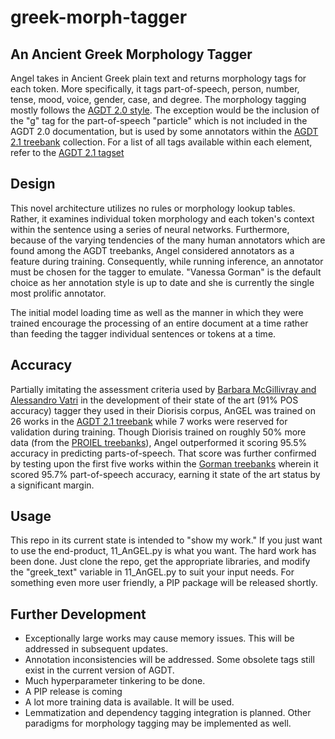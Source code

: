 # greek-morph-tagger
## An Ancient Greek Morphology Tagger
Angel takes in Ancient Greek plain text and returns morphology tags for each token. More specifically, it tags part-of-speech, person, number, tense, mood, voice, gender, case, and degree. The morphology tagging mostly follows the [AGDT 2.0 style](https://github.com/PerseusDL/treebank_data/blob/master/AGDT2/guidelines/Greek_guidelines.md#mph_tgs). The exception would be the inclusion of the "g" tag for the part-of-speech "particle" which is not included in the AGDT 2.0 documentation, but is used by some annotators within the [AGDT 2.1 treebank](https://github.com/PerseusDL/treebank_data/tree/master/v2.1/Greek) collection. For a list of all tags available within each element, refer to the [AGDT 2.1 tagset](https://github.com/PerseusDL/treebank_data/blob/master/v2.1/Greek/TAGSETS.xml)

## Design
This novel architecture utilizes no rules or morphology lookup tables. Rather, it examines individual token morphology and each token's context within the sentence using a series of neural networks. Furthermore, because of the varying tendencies of the many human annotators which are found among the AGDT treebanks, Angel considered annotators as a feature during training. Consequently, while running inference, an annotator must be chosen for the tagger to emulate. "Vanessa Gorman" is the default choice as her annotation style is up to date and she is currently the single most prolific annotator. 

The initial model loading time as well as the manner in which they were trained encourage the processing of an entire document at a time rather than feeding the tagger individual sentences or tokens at a time.

## Accuracy
Partially imitating the assessment criteria used by [Barbara McGillivray and Alessandro Vatri](https://www.researchgate.net/publication/328791830_The_Diorisis_Ancient_Greek_Corpus) in the development of their state of the art (91% POS accuracy) tagger they used in their Diorisis corpus, AnGEL was trained on 26 works in the [AGDT 2.1 treebank](https://github.com/PerseusDL/treebank_data/tree/master/v2.1/Greek) while 7 works were reserved for validation during training. Though Diorisis trained on roughly 50% more data (from the [PROIEL treebanks](https://github.com/proiel/proiel-treebank/)), Angel outperformed it scoring 95.5% accuracy in predicting parts-of-speech. That score was further confirmed by testing upon the first five works within the [Gorman treebanks](https://github.com/perseids-publications/gorman-trees) wherein it scored 95.7% part-of-speech accuracy, earning it state of the art status by a significant margin.

## Usage
This repo in its current state is intended to "show my work." If you just want to use the end-product, 11_AnGEL.py is what you want. The hard work has been done. Just clone the repo, get the appropriate libraries, and modify the "greek_text" variable in 11_AnGEL.py to suit your input needs. For something even more user friendly, a PIP package will be released shortly.

## Further Development
* Exceptionally large works may cause memory issues. This will be addressed in subsequent updates.
* Annotation inconsistencies will be addressed. Some obsolete tags still exist in the current version of AGDT.
* Much hyperparameter tinkering to be done.
* A PIP release is coming
* A lot more training data is available. It will be used.
* Lemmatization and dependency tagging integration is planned. Other paradigms for morphology tagging may be implemented as well.
